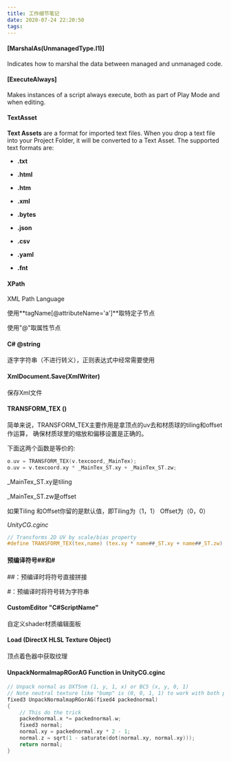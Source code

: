 ```yaml
---
title: 工作细节笔记
date: 2020-07-24 22:20:50
tags:
---
```




#### **[MarshalAs(UnmanagedType.I1)]**

Indicates how to marshal the data between managed and unmanaged code.



#### **[ExecuteAlways]**

Makes instances of a script always execute, both as part of Play Mode and when editing.



#### **TextAsset**

**Text Assets** are a format for imported text files. When you drop a text file into your Project Folder, it will be converted to a Text Asset. The supported text formats are:

- **.txt**

- **.html**

- **.htm**

- **.xml**

- **.bytes**

- **.json**

- **.csv**

- **.yaml**

- **.fnt**

  

#### **XPath**

XML Path Language

使用**tagName[@attributeName='a']**取特定子节点

使用"@"取属性节点

 

#### **C# @string**

逐字字符串（不进行转义），正则表达式中经常需要使用

 

#### **XmlDocument.Save(XmlWriter)**

保存Xml文件



#### **TRANSFORM_TEX ()**

简单来说，TRANSFORM_TEX主要作用是拿顶点的uv去和材质球的tiling和offset作运算， 确保材质球里的缩放和偏移设置是正确的。

下面这两个函数是等价的:

```c
o.uv = TRANSFORM_TEX(v.texcoord,_MainTex);
o.uv = v.texcoord.xy * _MainTex_ST.xy + _MainTex_ST.zw;
```

_MainTex_ST.xy是tiling

_MainTex_ST.zw是offset

如果Tiling 和Offset你留的是默认值，即Tiling为（1，1） Offset为（0，0）



*UnityCG.cginc*

 ```c
// Transforms 2D UV by scale/bias property
#define TRANSFORM_TEX(tex,name) (tex.xy * name##_ST.xy + name##_ST.zw)
 ```



#### **预编译符号##和#**

\##：预编译时将符号直接拼接

\#：预编译时将符号转为字符串

 

#### **CustomEditor "C#ScriptName"**

自定义shader材质编辑面板

 

#### **Load (DirectX HLSL Texture Object)**

顶点着色器中获取纹理



#### **UnpackNormalmapRGorAG Function in UnityCG.cginc**

```c
// Unpack normal as DXT5nm (1, y, 1, x) or BC5 (x, y, 0, 1)
// Note neutral texture like "bump" is (0, 0, 1, 1) to work with both plain RGB normal and DXT5nm/BC5
fixed3 UnpackNormalmapRGorAG(fixed4 packednormal)
{
    // This do the trick
    packednormal.x *= packednormal.w;
    fixed3 normal;
    normal.xy = packednormal.xy * 2 - 1;
    normal.z = sqrt(1 - saturate(dot(normal.xy, normal.xy)));
    return normal;
}
```



